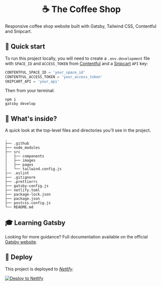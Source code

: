 <h1 align="center">
  ☕ The Coffee Shop
</h1>

Responsive coffee shop website built with Gatsby, Tailwind CSS, Contentful and Snipcart.

## 🚀 Quick start

To run this project locally, you will need to create a `.env.development` file with `SPACE_ID` and `ACCESS_TOKEN` from [Contentful](https://www.contentful.com/) and a [Snipcart](https://snipcart.com/) `API` key:

```js
CONTENTFUL_SPACE_ID = 'your_space_id'
CONTENTFUL_ACCESS_TOKEN = 'your_access_token'
SNIPCART_API = 'your_api'
```

Then from your terminal:

```shell
npm i
gatsby develop
```

## 🧐 What's inside?

A quick look at the top-level files and directories you'll see in the project.

    .
    ├── .github
    ├── node_modules
    ├── src
    │   ├── components
    │   ├── images
    │   ├── pages
    │   └── tailwind.config.js
    ├── .eslint
    ├── .gitignore
    ├── .prettierrc
    ├── gatsby-config.js
    ├── netlify.toml
    ├── package-lock.json
    ├── package.json
    ├── postcss.config.js
    └── README.md

## 🎓 Learning Gatsby

Looking for more guidance? Full documentation available on the official [Gatsby website](https://www.gatsbyjs.com/).

## 💫 Deploy

This project is deployed to _[Netlify](https://www.netlify.com/)_.

[![Deploy to Netlify](https://www.netlify.com/img/deploy/button.svg)](https://app.netlify.com/start/deploy?repository=https://github.com/gatsbyjs/gatsby-starter-default)
